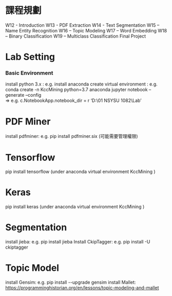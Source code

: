 # 課程規劃
W12 - Introduction
W13 -  PDF Extraction
W14 - Text Segmentation
W15 – Name Entity Recognition
W16 – Topic Modeling
W17 – Word Embedding
W18 – Binary Classification
W19 – Multiclass Classification
Final Project

# Lab Setting
### Basic Environment
install python 3.x :  e.g.   install anaconda
create virtual environment : e.g.  conda create -n KccMining python=3.7 anaconda
jupyter notebook –generate –config  
          => e.g.           c.NotebookApp.notebook_dir =  r ‘D:\01 NSYSU 1082\Lab’

# PDF Miner
install  pdfminer:  e.g. pip install pdfminer.six  (可能需要管理權限)

# Tensorflow
pip install  tensorflow  (under anaconda virtual environment KccMining )

# Keras
pip install  keras  (under anaconda virtual environment KccMining )

# Segmentation
install  jieba:  e.g.  pip install jieba
Install CkipTagger: e.g. pip install -U ckiptagger

# Topic Model
install  Gensim:  e.g. pip install --upgrade gensim 
install  Mallet:   https://programminghistorian.org/en/lessons/topic-modeling-and-mallet
